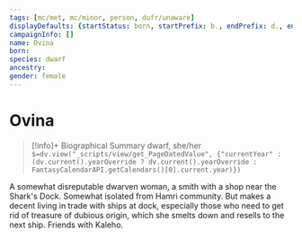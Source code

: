 ```yaml
---
tags: [mc/met, mc/minor, person, dufr/unaware]
displayDefaults: {startStatus: born, startPrefix: b., endPrefix: d., endStatus: died}
campaignInfo: []
name: Ovina
born:
species: dwarf
ancestry:
gender: female
---
```

# Ovina
>[!info]+ Biographical Summary
>dwarf, she/her
>`$=dv.view("_scripts/view/get_PageDatedValue", {"currentYear" : (dv.current().yearOverride ? dv.current().yearOverride : FantasyCalendarAPI.getCalendars()[0].current.year)})`

A somewhat disreputable dwarven woman, a smith with a shop near the Shark's Dock. Somewhat isolated from Hamri community. But makes a decent living in trade with ships at dock, especially those who need to get rid of treasure of dubious origin, which she smelts down and resells to the next ship. Friends with Kaleho.